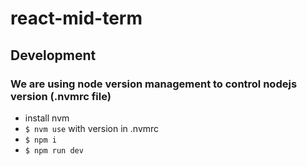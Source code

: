 # react-mid-term

## Development

### We are using node version management to control nodejs version (.nvmrc file)

- install nvm
- `$ nvm use` with version in .nvmrc
- `$ npm i`
- `$ npm run dev`
